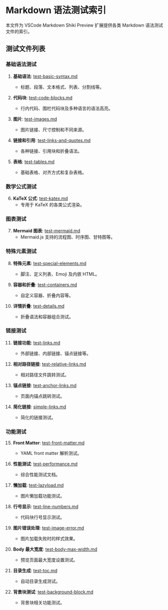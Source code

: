 # Markdown 语法测试索引

本文件为 VSCode Markdown Shiki Preview 扩展提供各类 Markdown 语法测试文件的索引。

## 测试文件列表

### 基础语法测试

1.  **基础语法**: [test-basic-syntax.md](./test-basic-syntax.md)
    - 标题、段落、文本格式、列表、分割线等。

2.  **代码块**: [test-code-blocks.md](./test-code-blocks.md)
    - 行内代码、围栏代码块及多种语言的语法高亮。

3.  **图片**: [test-images.md](./test-images.md)
    - 图片链接、尺寸控制和不同来源。

4.  **链接和引用**: [test-links-and-quotes.md](./test-links-and-quotes.md)
    - 各种链接、引用块和折叠语法。

5.  **表格**: [test-tables.md](./test-tables.md)
    - 基础表格、对齐方式和复杂表格。

### 数学公式测试

6.  **KaTeX 公式**: [test-katex.md](./test-katex.md)
    - 专用于 KaTeX 的各类公式渲染。

### 图表测试

7.  **Mermaid 图表**: [test-mermaid.md](./test-mermaid.md)
    - Mermaid.js 支持的流程图、时序图、甘特图等。

### 特殊元素测试

8.  **特殊元素**: [test-special-elements.md](./test-special-elements.md)
    - 脚注、定义列表、Emoji 及内嵌 HTML。

9.  **容器和折叠**: [test-containers.md](./test-containers.md)
    - 自定义容器、折叠内容等。

10. **详情折叠**: [test-details.md](./test-details.md)
    - 折叠语法和容器组合测试。

### 链接测试

11. **链接功能**: [test-links.md](./test-links.md)
    - 外部链接、内部链接、锚点链接等。

12. **相对路径链接**: [test-relative-links.md](./test-relative-links.md)
    - 相对路径文件跳转测试。

13. **锚点链接**: [test-anchor-links.md](./test-anchor-links.md)
    - 页面内锚点跳转测试。

14. **简化链接**: [simple-links.md](./simple-links.md)
    - 简化的链接测试。

### 功能测试

15. **Front Matter**: [test-front-matter.md](./test-front-matter.md)
    - YAML front matter 解析测试。

16. **性能测试**: [test-performance.md](./test-performance.md)
    - 综合性能测试文档。

17. **懒加载**: [test-lazyload.md](./test-lazyload.md)
    - 图片懒加载功能测试。

18. **行号显示**: [test-line-numbers.md](./test-line-numbers.md)
    - 代码块行号显示测试。

19. **图片错误处理**: [test-image-error.md](./test-image-error.md)
    - 图片加载失败时的样式效果。

20. **Body 最大宽度**: [test-body-max-width.md](./test-body-max-width.md)
    - 预览页面最大宽度设置测试。

21. **目录生成**: [test-toc.md](./test-toc.md)
    - 自动目录生成测试。

22. **背景块测试**: [test-background-block.md](./test-background-block.md)
    - 背景块相关功能测试。
